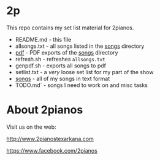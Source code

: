 # 2p

This repo contains my set list material for 2pianos.

- README.md - this file
- allsongs.txt - all songs listed in the [songs](songs/) directory
- [pdf](pdf/) - PDF exports of the [songs](songs/) directory
- refresh.sh - refreshes `allsongs.txt`
- genpdf.sh - exports all songs to pdf
- setlist.txt - a _very_ loose set list for my part of the show
- [songs](songs/) - all of my songs in text format
- TODO.md` - songs I need to work on and misc tasks

# About 2pianos

Visit us on the web:

http://www.2pianostexarkana.com

https://www.facebook.com/2pianos